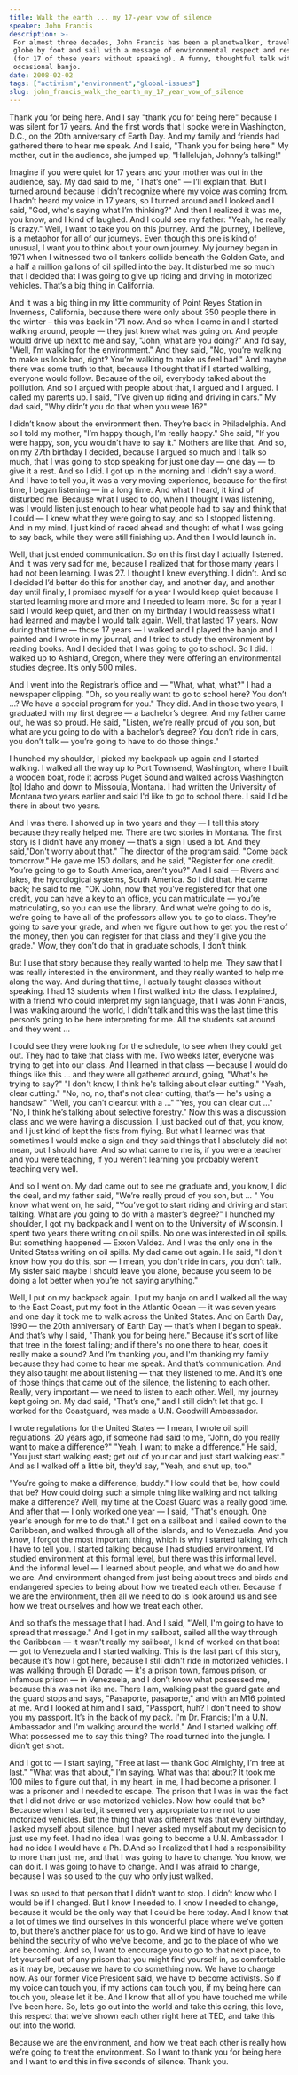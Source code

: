 ```yaml
---
title: Walk the earth ... my 17-year vow of silence
speaker: John Francis
description: >-
 For almost three decades, John Francis has been a planetwalker, traveling the
 globe by foot and sail with a message of environmental respect and responsibility
 (for 17 of those years without speaking). A funny, thoughtful talk with
 occasional banjo.
date: 2008-02-02
tags: ["activism","environment","global-issues"]
slug: john_francis_walk_the_earth_my_17_year_vow_of_silence
---
```


Thank you for being here. And I say "thank you for being here" because I was silent for 17
years. And the first words that I spoke were in Washington, D.C., on the 20th anniversary
of Earth Day. And my family and friends had gathered there to hear me speak. And I said,
"Thank you for being here." My mother, out in the audience, she jumped up, "Hallelujah,
Johnny’s talking!"

Imagine if you were quiet for 17 years and your mother was out in the audience, say. My
dad said to me, "That’s one" — I’ll explain that. But I turned around because I didn’t
recognize where my voice was coming from. I hadn’t heard my voice in 17 years, so I turned
around and I looked and I said, "God, who's saying what I’m thinking?" And then I realized
it was me, you know, and I kind of laughed. And I could see my father: "Yeah, he really is
crazy." Well, I want to take you on this journey. And the journey, I believe, is a
metaphor for all of our journeys. Even though this one is kind of unusual, I want you to
think about your own journey. My journey began in 1971 when I witnessed two oil tankers
collide beneath the Golden Gate, and a half a million gallons of oil spilled into the bay.
It disturbed me so much that I decided that I was going to give up riding and driving in
motorized vehicles. That’s a big thing in California.

And it was a big thing in my little community of Point Reyes Station in Inverness,
California, because there were only about 350 people there in the winter – this was back
in '71 now. And so when I came in and I started walking around, people — they just knew
what was going on. And people would drive up next to me and say, "John, what are you
doing?" And I’d say, "Well, I’m walking for the environment." And they said, "No, you’re
walking to make us look bad, right? You’re walking to make us feel bad." And maybe there
was some truth to that, because I thought that if I started walking, everyone would
follow. Because of the oil, everybody talked about the polllution. And so I argued with
people about that, I argued and I argued. I called my parents up. I said, "I’ve given up
riding and driving in cars." My dad said, "Why didn’t you do that when you were
16?"

I didn’t know about the environment then. They’re back in Philadelphia. And so I told my
mother, "I’m happy though, I’m really happy." She said, "If you were happy, son, you
wouldn’t have to say it." Mothers are like that. And so, on my 27th birthday I decided,
because I argued so much and I talk so much, that I was going to stop speaking for just
one day — one day — to give it a rest. And so I did. I got up in the morning and I didn’t
say a word. And I have to tell you, it was a very moving experience, because for the first
time, I began listening — in a long time. And what I heard, it kind of disturbed me.
Because what I used to do, when I thought I was listening, was I would listen just enough
to hear what people had to say and think that I could — I knew what they were going to
say, and so I stopped listening. And in my mind, I just kind of raced ahead and thought of
what I was going to say back, while they were still finishing up. And then I would launch
in.

Well, that just ended communication. So on this first day I actually listened. And it was
very sad for me, because I realized that for those many years I had not been learning. I
was 27. I thought I knew everything. I didn’t. And so I decided I’d better do this for
another day, and another day, and another day until finally, I promised myself for a year
I would keep quiet because I started learning more and more and I needed to learn more. So
for a year I said I would keep quiet, and then on my birthday I would reassess what I had
learned and maybe I would talk again. Well, that lasted 17 years. Now during that time —
those 17 years — I walked and I played the banjo and I painted and I wrote in my journal,
and I tried to study the environment by reading books. And I decided that I was going to
go to school. So I did. I walked up to Ashland, Oregon, where they were offering an
environmental studies degree. It’s only 500 miles.

And I went into the Registrar’s office and — "What, what, what?" I had a newspaper
clipping. "Oh, so you really want to go to school here? You don’t …? We have a special
program for you." They did. And in those two years, I graduated with my first degree — a
bachelor’s degree. And my father came out, he was so proud. He said, "Listen, we’re really
proud of you son, but what are you going to do with a bachelor’s degree? You don’t ride in
cars, you don’t talk — you’re going to have to do those things."

I hunched my shoulder, I picked my backpack up again and I started walking. I walked all
the way up to Port Townsend, Washington, where I built a wooden boat, rode it across Puget
Sound and walked across Washington [to] Idaho and down to Missoula, Montana. I had written
the University of Montana two years earlier and said I'd like to go to school there. I
said I'd be there in about two years.

And I was there. I showed up in two years and they — I tell this story because they really
helped me. There are two stories in Montana. The first story is I didn’t have any money —
that’s a sign I used a lot. And they said,"Don't worry about that." The director of the
program said, "Come back tomorrow." He gave me 150 dollars, and he said, "Register for one
credit. You’re going to go to South America, aren’t you?" And I said — Rivers and lakes,
the hydrological systems, South America. So I did that. He came back; he said to me, "OK
John, now that you've registered for that one credit, you can have a key to an office, you
can matriculate — you’re matriculating, so you can use the library. And what we’re going
to do is, we’re going to have all of the professors allow you to go to class. They’re
going to save your grade, and when we figure out how to get you the rest of the money,
then you can register for that class and they’ll give you the grade." Wow, they don’t do
that in graduate schools, I don’t think.

But I use that story because they really wanted to help me. They saw that I was really
interested in the environment, and they really wanted to help me along the way. And during
that time, I actually taught classes without speaking. I had 13 students when I first
walked into the class. I explained, with a friend who could interpret my sign language,
that I was John Francis, I was walking around the world, I didn’t talk and this was the
last time this person’s going to be here interpreting for me. All the students sat around
and they went ...

I could see they were looking for the schedule, to see when they could get out. They had
to take that class with me. Two weeks later, everyone was trying to get into our class. And
I learned in that class — because I would do things like this ... and they were all
gathered around, going, "What's he trying to say?" "I don't know, I think he's talking
about clear cutting." "Yeah, clear cutting." "No, no, no, that's not clear cutting, that’s
— he's using a handsaw." "Well, you can’t clearcut with a ..." "Yes, you can clear cut
..." "No, I think he’s talking about selective forestry." Now this was a discussion class
and we were having a discussion. I just backed out of that, you know, and I just kind of
kept the fists from flying. But what I learned was that sometimes I would make a sign and
they said things that I absolutely did not mean, but I should have. And so what came to me
is, if you were a teacher and you were teaching, if you weren’t learning you probably
weren’t teaching very well.

And so I went on. My dad came out to see me graduate and, you know, I did the deal, and my
father said, "We’re really proud of you son, but ... " You know what went on, he said,
"You’ve got to start riding and driving and start talking. What are you going to do with a
master’s degree?" I hunched my shoulder, I got my backpack and I went on to the University
of Wisconsin. I spent two years there writing on oil spills. No one was interested in oil
spills. But something happened — Exxon Valdez. And I was the only one in the United States
writing on oil spills. My dad came out again. He said, "I don't know how you do this, son
— I mean, you don't ride in cars, you don’t talk. My sister said maybe I should leave you
alone, because you seem to be doing a lot better when you’re not saying
anything."

Well, I put on my backpack again. I put my banjo on and I walked all the way to the East
Coast, put my foot in the Atlantic Ocean — it was seven years and one day it took me to
walk across the United States. And on Earth Day, 1990 — the 20th anniversary of Earth Day —
that’s when I began to speak. And that’s why I said, "Thank you for being here." Because
it's sort of like that tree in the forest falling; and if there's no one there to hear,
does it really make a sound? And I’m thanking you, and I'm thanking my family because they
had come to hear me speak. And that’s communication. And they also taught me about
listening — that they listened to me. And it’s one of those things that came out of the
silence, the listening to each other. Really, very important — we need to listen to each
other. Well, my journey kept going on. My dad said, "That’s one," and I still didn’t let
that go. I worked for the Coastguard, was made a U.N. Goodwill Ambassador.

I wrote regulations for the United States — I mean, I wrote oil spill regulations. 20
years ago, if someone had said to me, "John, do you really want to make a difference?"
"Yeah, I want to make a difference." He said, "You just start walking east; get out of
your car and just start walking east." And as I walked off a little bit, they'd say,
"Yeah, and shut up, too."

"You’re going to make a difference, buddy." How could that be, how could that be? How
could doing such a simple thing like walking and not talking make a difference? Well, my
time at the Coast Guard was a really good time. And after that — I only worked one year —
I said, "That's enough. One year's enough for me to do that." I got on a sailboat and I
sailed down to the Caribbean, and walked through all of the islands, and to Venezuela. And
you know, I forgot the most important thing, which is why I started talking, which I have
to tell you. I started talking because I had studied environment. I’d studied environment
at this formal level, but there was this informal level. And the informal level — I
learned about people, and what we do and how we are. And environment changed from just
being about trees and birds and endangered species to being about how we treated each
other. Because if we are the environment, then all we need to do is look around us and see
how we treat ourselves and how we treat each other.

And so that’s the message that I had. And I said, "Well, I'm going to have to spread that
message." And I got in my sailboat, sailed all the way through the Caribbean — it wasn't
really my sailboat, I kind of worked on that boat — got to Venezuela and I started
walking. This is the last part of this story, because it’s how I got here, because I still
didn't ride in motorized vehicles. I was walking through El Dorado — it's a prison town,
famous prison, or infamous prison — in Venezuela, and I don’t know what possessed me,
because this was not like me. There I am, walking past the guard gate and the guard stops
and says, "Pasaporte, pasaporte," and with an M16 pointed at me. And I looked at him and I
said, "Passport, huh? I don't need to show you my passport. It’s in the back of my pack.
I'm Dr. Francis; I'm a U.N. Ambassador and I'm walking around the world." And I started
walking off. What possessed me to say this thing? The road turned into the jungle. I
didn’t get shot.

And I got to — I start saying, "Free at last — thank God Almighty, I’m free at last."
"What was that about," I’m saying. What was that about? It took me 100 miles to figure out
that, in my heart, in me, I had become a prisoner. I was a prisoner and I needed to
escape. The prison that I was in was the fact that I did not drive or use motorized
vehicles. Now how could that be? Because when I started, it seemed very appropriate to me
not to use motorized vehicles. But the thing that was different was that every birthday, I
asked myself about silence, but I never asked myself about my decision to just use my
feet. I had no idea I was going to become a U.N. Ambassador. I had no idea I would have a
Ph. D.And so I realized that I had a responsibility to more than just me, and that I was
going to have to change. You know, we can do it. I was going to have to change. And I was
afraid to change, because I was so used to the guy who only just walked.

I was so used to that person that I didn’t want to stop. I didn’t know who I would be if I
changed. But I know I needed to. I know I needed to change, because it would be the only
way that I could be here today. And I know that a lot of times we find ourselves in this
wonderful place where we’ve gotten to, but there’s another place for us to go. And we kind
of have to leave behind the security of who we’ve become, and go to the place of who we
are becoming. And so, I want to encourage you to go to that next place, to let yourself
out of any prison that you might find yourself in, as comfortable as it may be, because we
have to do something now. We have to change now. As our former Vice President said, we
have to become activists. So if my voice can touch you, if my actions can touch you, if my
being here can touch you, please let it be. And I know that all of you have touched me
while I’ve been here. So, let’s go out into the world and take this caring, this love, this
respect that we’ve shown each other right here at TED, and take this out into the
world.

Because we are the environment, and how we treat each other is really how we’re going to
treat the environment. So I want to thank you for being here and I want to end this in
five seconds of silence. Thank you.

<!--
ad_duration=3.33
comment_count=110
event="TED2008"
external_start_time=0
has_talk_citation=0
intro_duration=11.82
is_subtitle_required="False"
is_talk_featured="True"
language="en"
language_swap="False"
native_language="en"
number_of_related_talks=6
number_of_speakers=1
number_of_subtitled_videos=28
number_of_tags=3
number_of_talk_download_languages=28
number_of_talk_more_resources=1
number_of_talk_recommendations=0
number_of_talks_take_actions=0
post_ad_duration=0.83
published_timestamp="2008-11-05 06:40:00"
recording_date="2008-02-02"
speaker_description="Planet walker"
speaker_is_published=1
speaker_name="John Francis"
speaker_what_others_say="Part of the mystery of walking is that the destination is inside us and we really don't know when we arrive until we arrive."
talk_name="Walk the earth ... my 17-year vow of silence"
talks_tags=["activism","environment","global-issues"]
talks_take_action=[]
url_audio="https://download.ted.com/talks/JohnFrancis_2008.mp3?apikey=acme-roadrunner"
url_photo_speaker="https://pe.tedcdn.com/images/ted/58073_254x191.jpg"
url_photo_talk="https://pe.tedcdn.com/images/ted/58068_800x600.jpg"
url_webpage="https://www.ted.com/talks/john_francis_walk_the_earth_my_17_year_vow_of_silence"
video_type_name="TED Stage Talk"
-->